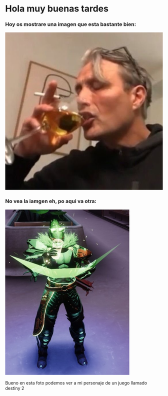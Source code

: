 # Hola muy buenas tardes
### Hoy os mostrare una imagen que esta bastante bien:
![Alt text](image.png)

### No vea la iamgen eh, po aqui va otra:
![Alt text](image-1.png)

Bueno en esta foto podemos ver a mi personaje de un juego llamado destiny 2 